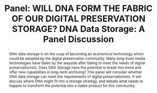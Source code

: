 ---
abstract: DNA data storage is on the cusp of becoming an economical technology which
  could be adopted by the digital preservation community. Many long-lived media technologies
  have fallen by the wayside after failing to meet the needs of digital preservationists.
  Does DNA Storage have the potential to break this trend and offer new capabilities
  in long-term archiving? This panel will consider whether DNA data storage can meet
  the requirements of digital preservationists. It will discuss where DNA might fit
  into a storage strategy, and debate what needs to happen to transform the potential
  into a viable product for this community.
creators:
- Paul Wheatley
date: null
document_url: https://az659834.vo.msecnd.net/eventsairwesteuprod/production-inconference-public/2b93915ee6d44fdaaea241549c12f113
grand_parent: iPRES
institutions:
- Digital Preservation Coalition
keywords:
- dna data storage
- preservation requirements
landing_page_url: null
language: eng
layout: publication
license: CC-BY 4.0 International
notes_url: null
parent: iPRES 2022
publication_type: panel
size: null
slides_url: null
source_name: iPRES
stream_url: null
title: "Panel: WILL DNA FORM THE FABRIC OF OUR DIGITAL PRESERVATION STORAGE?\r\nDNA
  Data Storage: A Panel Discussion"
year: 2022
---